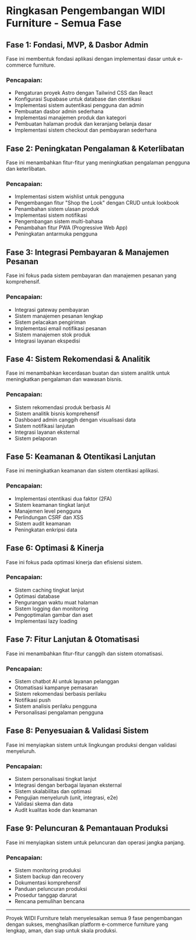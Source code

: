 # Ringkasan Pengembangan WIDI Furniture - Semua Fase

## Fase 1: Fondasi, MVP, & Dasbor Admin
Fase ini membentuk fondasi aplikasi dengan implementasi dasar untuk e-commerce furniture.

### Pencapaian:
- Pengaturan proyek Astro dengan Tailwind CSS dan React
- Konfigurasi Supabase untuk database dan otentikasi
- Implementasi sistem autentikasi pengguna dan admin
- Pembuatan dasbor admin sederhana
- Implementasi manajemen produk dan kategori
- Pembuatan halaman produk dan keranjang belanja dasar
- Implementasi sistem checkout dan pembayaran sederhana

## Fase 2: Peningkatan Pengalaman & Keterlibatan
Fase ini menambahkan fitur-fitur yang meningkatkan pengalaman pengguna dan keterlibatan.

### Pencapaian:
- Implementasi sistem wishlist untuk pengguna
- Pengembangan fitur "Shop the Look" dengan CRUD untuk lookbook
- Penambahan sistem ulasan produk
- Implementasi sistem notifikasi
- Pengembangan sistem multi-bahasa
- Penambahan fitur PWA (Progressive Web App)
- Peningkatan antarmuka pengguna

## Fase 3: Integrasi Pembayaran & Manajemen Pesanan
Fase ini fokus pada sistem pembayaran dan manajemen pesanan yang komprehensif.

### Pencapaian:
- Integrasi gateway pembayaran
- Sistem manajemen pesanan lengkap
- Sistem pelacakan pengiriman
- Implementasi email notifikasi pesanan
- Sistem manajemen stok produk
- Integrasi layanan ekspedisi

## Fase 4: Sistem Rekomendasi & Analitik
Fase ini menambahkan kecerdasan buatan dan sistem analitik untuk meningkatkan pengalaman dan wawasan bisnis.

### Pencapaian:
- Sistem rekomendasi produk berbasis AI
- Sistem analitik bisnis komprehensif
- Dashboard admin canggih dengan visualisasi data
- Sistem notifikasi lanjutan
- Integrasi layanan eksternal
- Sistem pelaporan

## Fase 5: Keamanan & Otentikasi Lanjutan
Fase ini meningkatkan keamanan dan sistem otentikasi aplikasi.

### Pencapaian:
- Implementasi otentikasi dua faktor (2FA)
- Sistem keamanan tingkat lanjut
- Manajemen level pengguna
- Perlindungan CSRF dan XSS
- Sistem audit keamanan
- Peningkatan enkripsi data

## Fase 6: Optimasi & Kinerja
Fase ini fokus pada optimasi kinerja dan efisiensi sistem.

### Pencapaian:
- Sistem caching tingkat lanjut
- Optimasi database
- Pengurangan waktu muat halaman
- Sistem logging dan monitoring
- Pengoptimalan gambar dan aset
- Implementasi lazy loading

## Fase 7: Fitur Lanjutan & Otomatisasi
Fase ini menambahkan fitur-fitur canggih dan sistem otomatisasi.

### Pencapaian:
- Sistem chatbot AI untuk layanan pelanggan
- Otomatisasi kampanye pemasaran
- Sistem rekomendasi berbasis perilaku
- Notifikasi push
- Sistem analisis perilaku pengguna
- Personalisasi pengalaman pengguna

## Fase 8: Penyesuaian & Validasi Sistem
Fase ini menyiapkan sistem untuk lingkungan produksi dengan validasi menyeluruh.

### Pencapaian:
- Sistem personalisasi tingkat lanjut
- Integrasi dengan berbagai layanan eksternal
- Sistem skalabilitas dan optimasi
- Pengujian menyeluruh (unit, integrasi, e2e)
- Validasi skema dan data
- Audit kualitas kode dan keamanan

## Fase 9: Peluncuran & Pemantauan Produksi
Fase ini menyiapkan sistem untuk peluncuran dan operasi jangka panjang.

### Pencapaian:
- Sistem monitoring produksi
- Sistem backup dan recovery
- Dokumentasi komprehensif
- Panduan peluncuran produksi
- Prosedur tanggap darurat
- Rencana pemulihan bencana

---

Proyek WIDI Furniture telah menyelesaikan semua 9 fase pengembangan dengan sukses, menghasilkan platform e-commerce furniture yang lengkap, aman, dan siap untuk skala produksi.